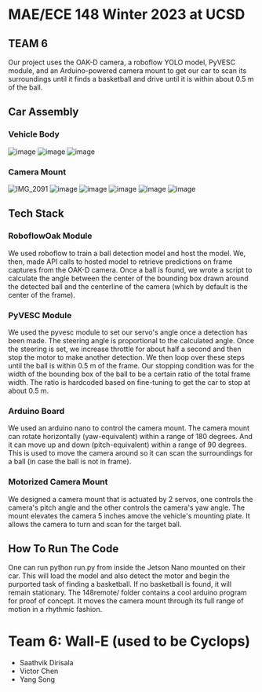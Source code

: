 # MAE/ECE 148 Winter 2023 at UCSD
## TEAM 6
Our project uses the OAK-D camera, a roboflow YOLO model, PyVESC module, and an Arduino-powered camera mount to get our car to scan its surroundings until it finds a basketball and drive until it is within about 0.5 m of the ball.
## Car Assembly
### Vehicle Body
![image](https://user-images.githubusercontent.com/58583277/227629739-8605ff8f-2651-47f2-8638-b58979c6237b.png) ![image](https://user-images.githubusercontent.com/58583277/227629805-54638b5a-0fda-4de6-a73b-0aee29c2c946.png) ![image](https://user-images.githubusercontent.com/58583277/227641325-697c8cda-a3ac-4d78-9a13-53a1cc52b471.png)
### Camera Mount
![IMG_2091](https://user-images.githubusercontent.com/58583277/227642485-4f448fb1-47b8-4ab7-b0f7-6edf5321f54c.jpg)
![image](https://user-images.githubusercontent.com/58583277/227643616-baec11e5-e486-4d1a-9193-1ea6777d0be8.png)
![image](https://user-images.githubusercontent.com/58583277/227643739-b40e56a0-4555-4d33-a667-3996f8be071a.png)
![image](https://user-images.githubusercontent.com/58583277/227644150-70d8bf92-f418-4f42-935b-5c682ae54854.png)
![image](https://user-images.githubusercontent.com/58583277/227644533-c83f8423-c22b-4de6-9346-925459582eca.png)
![image](https://user-images.githubusercontent.com/58583277/227644672-69abea5b-718a-47b3-8e3b-f683d8dceaa3.png)




## Tech Stack
### RoboflowOak Module
We used roboflow to train a ball detection model and host the model. We, then, made API calls to hosted model to retrieve predictions on frame captures from the OAK-D camera. Once a ball is found, we wrote a script to calculate the angle between the center of the bounding box drawn around the detected ball and the centerline of the camera (which by default is the center of the frame).
### PyVESC Module
We used the pyvesc module to set our servo's angle once a detection has been made. The steering angle is proportional to the calculated angle. Once the steering is set, we increase throttle for about half a second and then stop the motor to make another detection. We then loop over these steps until the ball is within 0.5 m of the frame. Our stopping condition was for the width of the bounding box of the ball to be a certain ratio of the total frame width. The ratio is hardcoded based on fine-tuning to get the car to stop at about 0.5 m.
### Arduino Board
We used an arduino nano to control the camera mount. The camera mount can rotate horizontally (yaw-equivalent) within a range of 180 degrees. And it can move up and down (pitch-equivalent) within a range of 90 degrees. This is used to move the camera around so it can scan the surroundings for a ball (in case the ball is not in frame). 
### Motorized Camera Mount
We designed a camera mount that is actuated by 2 servos, one controls the camera's pitch angle and the other controls the camera's yaw angle. The mount elevates the camera 5 inches amove the vehicle's mounting plate. It allows the camera to turn and scan for the target ball. 
## How To Run The Code
One can run python run.py from inside the Jetson Nano mounted on their car. This will load the model and also detect the motor and begin the purported task of finding a basketball. If no basketball is found, it will remain stationary. The 148remote/ folder contains a cool arduino program for proof of concept. It moves the camera mount through its full range of motion in a rhythmic fashion. 
# Team 6: Wall-E (used to be Cyclops)
- Saathvik Dirisala  
- Victor Chen  
- Yang Song  
